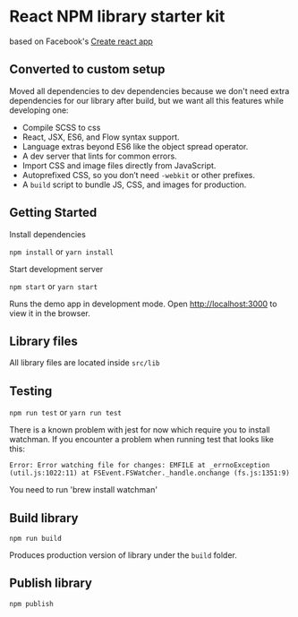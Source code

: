 # React NPM library starter kit

based on Facebook's <a href="https://github.com/facebookincubator/create-react-app" target="_blank">Create react app</a>

## Converted to custom setup

Moved all dependencies to dev dependencies because we don't need extra dependencies for our library after build, but we want all this features while developing one: 

* Compile SCSS to css
* React, JSX, ES6, and Flow syntax support.
* Language extras beyond ES6 like the object spread operator.
* A dev server that lints for common errors.
* Import CSS and image files directly from JavaScript.
* Autoprefixed CSS, so you don’t need `-webkit` or other prefixes.
* A `build` script to bundle JS, CSS, and images for production.

## Getting Started

Install dependencies

`npm install` or `yarn install`

Start development server

`npm start` or `yarn start`

Runs the demo app in development mode.
Open [http://localhost:3000](http://localhost:3000) to view it in the browser.

## Library files

All library files are located inside `src/lib`  

## Testing

`npm run test` or `yarn run test`

There is a known problem with jest for now which require you to install watchman. 
If you encounter a problem when running test that looks like this: 

`Error: Error watching file for changes: EMFILE
at _errnoException (util.js:1022:11)
at FSEvent.FSWatcher._handle.onchange (fs.js:1351:9)`

You need to run 'brew install watchman'

## Build library

`npm run build`

Produces production version of library under the `build` folder.

## Publish library

`npm publish`


